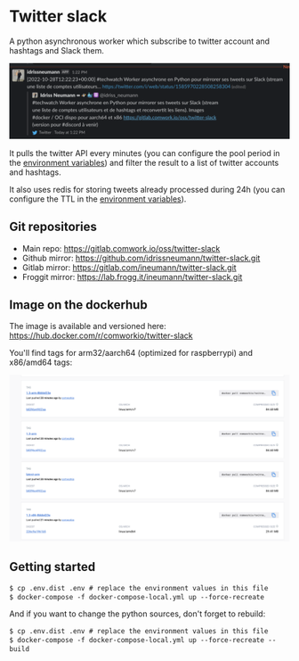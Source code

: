 # Twitter slack

A python asynchronous worker which subscribe to twitter account and hashtags and Slack them.

![slack](./img/slack.png)

It pulls the twitter API every minutes (you can configure the pool period in the [environment variables](./.env.dist)) and filter the result to a list of twitter accounts and hashtags.

It also uses redis for storing tweets already processed during 24h (you can configure the TTL in the [environment variables](./.env.dist)).

## Git repositories

* Main repo: https://gitlab.comwork.io/oss/twitter-slack
* Github mirror: https://github.com/idrissneumann/twitter-slack.git
* Gitlab mirror: https://gitlab.com/ineumann/twitter-slack.git
* Froggit mirror: https://lab.frogg.it/ineumann/twitter-slack.git

## Image on the dockerhub

The image is available and versioned here: https://hub.docker.com/r/comworkio/twitter-slack

You'll find tags for arm32/aarch64 (optimized for raspberrypi) and x86/amd64 tags:

![tags](./img/tags.png)

## Getting started

```shell
$ cp .env.dist .env # replace the environment values in this file
$ docker-compose -f docker-compose-local.yml up --force-recreate
```

And if you want to change the python sources, don't forget to rebuild:

```shell
$ cp .env.dist .env # replace the environment values in this file
$ docker-compose -f docker-compose-local.yml up --force-recreate --build
```
